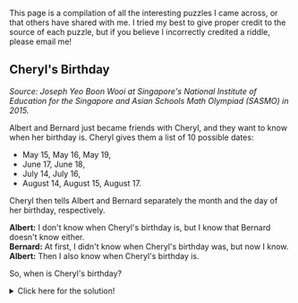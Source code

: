 This page is a compilation of all the interesting puzzles I came across, or that others have shared with me. I tried my best to give proper credit to the source of each puzzle, but if you believe I incorrectly credited a riddle, please email me!

## Cheryl's Birthday

*Source: Joseph Yeo Boon Wooi at Singapore's National Institute of Education for the Singapore and Asian Schools Math Olympiad (SASMO) in 2015.*

Albert and Bernard just became friends with Cheryl, and they want to know when her birthday is. Cheryl gives them a list of 10 possible dates:

- May 15, May 16, May 19,
- June 17, June 18,
- July 14, July 16,
- August 14, August 15, August 17.

Cheryl then tells Albert and Bernard separately the month and the day of her birthday, respectively.

**Albert:** I don't know when Cheryl's birthday is, but I know that Bernard doesn't know either.<br>
**Bernard:** At first, I didn't know when Cheryl's birthday was, but now I know.<br>
**Albert:** Then I also know when Cheryl's birthday is.<br>

So, when is Cheryl's birthday?

<details>
<summary>Click here for the solution!</summary>
  <br><br>
  Cheryl's birthday is on July 16.<br><br>

  Cheryl initially tells Albert the month, and Bernard the day. Clearly, Albert could not immediately know Cheryl's birthday from the month alone, as each month contains more than one date. However, Bernard would have been able to correctly guess the exact date had he been given 18 or 19, since each of those numbers does not occur more than once. The fact that Albert claims Bernard does not know the date already indicates that Bernard could not have possibly got 18 or 19, which rules out May and June.<br><br>

  Bernard then proceeds to claim that he did not know when Cheryl's birthday was before Albert talked, but could correctly guess it after Albert's first sentence. Since Albert's first remark allowed us to rule out May and June, this indicates that Bernard obtained a unique number among July and August: 15, 16, or 17.<br><br>

  Finally, upon hearing that, Albert confirms knowing the date. Among the remaining dates (July 16, August 15 and 17), July is the only month containing exactly one possible date. If Albert had got August instead, he would not have been able to correctly choose between August 15 and 17. This, therefore, leaves us with July 16 as the last standing survivor.<br><br>
</details>
